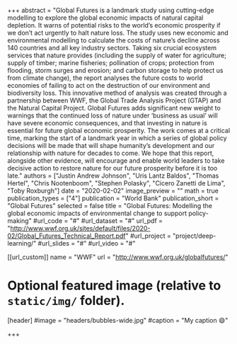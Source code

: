 +++
abstract = "Global Futures is a landmark study using cutting-edge modelling to explore the global economic impacts of natural capital depletion. It warns of potential risks to the world’s economic prosperity if we don’t act urgently to halt nature loss. The study uses new economic and environmental modelling to calculate the costs of nature’s decline across 140 countries and all key industry sectors. Taking six crucial ecosystem services that nature provides (including the supply of water for agriculture; supply of timber; marine fisheries; pollination of crops; protection from flooding, storm surges and erosion; and carbon storage to help protect us from climate change), the report analyses the future costs to world economies of failing to act on the destruction of our environment and biodiversity loss. This innovative method of analysis was created through a partnership between WWF, the Global Trade Analysis Project (GTAP) and the Natural Capital Project. Global Futures adds significant new weight to warnings that the continued loss of nature under ‘business as usual’ will have severe economic consequences, and that investing in nature is essential for future global economic prosperity. The work comes at a critical time, marking the start of a landmark year in which a series of global policy decisions will be made that will shape humanity’s development and our relationship with nature for decades to come. We hope that this report, alongside other evidence, will encourage and enable world leaders to take decisive action to restore nature for our future prosperity before it is too late."
authors = ["Justin Andrew Johnson", "Uris Lantz Baldos", "Thomas Hertel", "Chris Nootenboom", "Stephen Polasky", "Cicero Zanetti de Lima", "Toby Roxburgh"]
date = "2020-02-02"
image_preview = ""
math = true
publication_types = ["4"]
publication = "World Bank"
publication_short = "Global Futures"
selected = false
title = "Global Futures: Modelling the global economic impacts of environmental change to support policy-making"
#url_code = "#"
#url_dataset = "#"
url_pdf = "http://www.wwf.org.uk/sites/default/files/2020-02/Global_Futures_Technical_Report.pdf"
#url_project = "project/deep-learning/"
#url_slides = "#"
#url_video = "#"

[[url_custom]]
name = "WWF"
url = "http://www.wwf.org.uk/globalfutures/"

# Optional featured image (relative to `static/img/` folder).
[header]
#image = "headers/bubbles-wide.jpg"
#caption = "My caption :smile:"

+++
